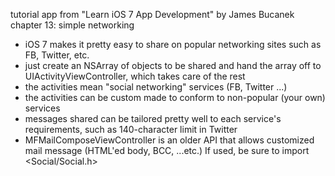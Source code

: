 tutorial app from "Learn iOS 7 App Development" by James Bucanek
chapter 13: simple networking

* iOS 7 makes it pretty easy to share on popular networking sites such as FB, Twitter, etc.
* just create an NSArray of objects to be shared and hand the array off to UIActivityViewController, which takes care of the rest
* the activities mean "social networking" services (FB, Twitter ...)
* the activities can be custom made to conform to non-popular (your own) services
* messages shared can be tailored pretty well to each service's requirements, such as 140-character limit in Twitter
* MFMailComposeViewController is an older API that allows customized mail message (HTML'ed body, BCC, ...etc.) If used, be sure to import <Social/Social.h>

